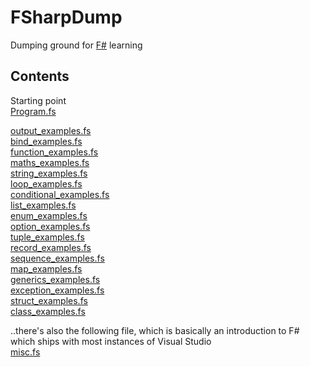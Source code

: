 # FSharpDump
Dumping ground for [F#](https://fsharp.org/) learning

## Contents

Starting point  
[Program.fs](https://github.com/James-P-D/FSharpDump/blob/master/src/ConsoleApp/ConsoleApp/Program.fs)  

[output_examples.fs](https://github.com/James-P-D/FSharpDump/blob/master/src/ConsoleApp/ConsoleApp/output_examples.fs)  
[bind_examples.fs](https://github.com/James-P-D/FSharpDump/blob/master/src/ConsoleApp/ConsoleApp/bind_examples.fs)  
[function_examples.fs](https://github.com/James-P-D/FSharpDump/blob/master/src/ConsoleApp/ConsoleApp/function_examples.fs)  
[maths_examples.fs](https://github.com/James-P-D/FSharpDump/blob/master/src/ConsoleApp/ConsoleApp/maths_examples.fs)  
[string_examples.fs](https://github.com/James-P-D/FSharpDump/blob/master/src/ConsoleApp/ConsoleApp/string_examples.fs)  
[loop_examples.fs](https://github.com/James-P-D/FSharpDump/blob/master/src/ConsoleApp/ConsoleApp/loop_examples.fs)  
[conditional_examples.fs](https://github.com/James-P-D/FSharpDump/blob/master/src/ConsoleApp/ConsoleApp/conditional_examples.fs)  
[list_examples.fs](https://github.com/James-P-D/FSharpDump/blob/master/src/ConsoleApp/ConsoleApp/list_examples.fs)  
[enum_examples.fs](https://github.com/James-P-D/FSharpDump/blob/master/src/ConsoleApp/ConsoleApp/enum_examples.fs)  
[option_examples.fs](https://github.com/James-P-D/FSharpDump/blob/master/src/ConsoleApp/ConsoleApp/option_examples.fs)  
[tuple_examples.fs](https://github.com/James-P-D/FSharpDump/blob/master/src/ConsoleApp/ConsoleApp/tuple_examples.fs)  
[record_examples.fs](https://github.com/James-P-D/FSharpDump/blob/master/src/ConsoleApp/ConsoleApp/record_examples.fs)  
[sequence_examples.fs](https://github.com/James-P-D/FSharpDump/blob/master/src/ConsoleApp/ConsoleApp/sequence_examples.fs)  
[map_examples.fs](https://github.com/James-P-D/FSharpDump/blob/master/src/ConsoleApp/ConsoleApp/map_examples.fs)  
[generics_examples.fs](https://github.com/James-P-D/FSharpDump/blob/master/src/ConsoleApp/ConsoleApp/generics_examples.fs)  
[exception_examples.fs](https://github.com/James-P-D/FSharpDump/blob/master/src/ConsoleApp/ConsoleApp/exception_examples.fs)  
[struct_examples.fs](https://github.com/James-P-D/FSharpDump/blob/master/src/ConsoleApp/ConsoleApp/struct_examples.fs)  
[class_examples.fs](https://github.com/James-P-D/FSharpDump/blob/master/src/ConsoleApp/ConsoleApp/class_examples.fs)  

..there's also the following file, which is basically an introduction to F# which ships with most instances of Visual Studio  
[misc.fs](https://github.com/James-P-D/FSharpDump/blob/master/src/misc.fs)  

